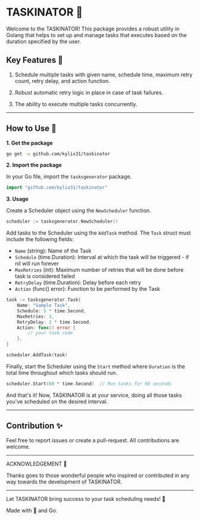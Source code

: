 # TASKINATOR 🤖

Welcome to the TASKINATOR! This package provides a robust utility in Golang that helps to set up and manage tasks that executes based on the duration specified by the user.

## Key Features 📌

1. Schedule multiple tasks with given name, schedule time, maximum retry count, retry delay, and action function.

1. Robust automatic retry logic in place in case of task failures.

1. The ability to execute multiple tasks concurrently.

______________________________________________________________________

## How to Use 🚀

__1. Get the package__

```bash
go get -u github.com/kylix31/taskinator 
```

__2. Import the package__

In your Go file, import the `tasksgenerator` package.

```go
import "github.com/kylix31/taskinator"
```

__3. Usage__

Create a Scheduler object using the `NewScheduler` function.

```go
scheduler := tasksgenerator.NewScheduler()
```

Add tasks to the Scheduler using the `AddTask` method. The `Task` struct must include the following fields:

- `Name` (string): Name of the Task
- `Schedule` (time.Duration): Interval at which the task will be triggered - if nil will run forever
- `MaxRetries` (int): Maximum number of retries that will be done before task is considered failed
- `RetryDelay` (time.Duration): Delay before each retry
- `Action` (func() error): Function to be performed by the Task

```go
task := tasksgenerator.Task{
	Name: "Sample Task",
	Schedule: 5 * time.Second,
	MaxRetries: 3,
	RetryDelay: 2 * time.Second,
	Action: func() error {
		// your task code
	},
}

scheduler.AddTask(task)
```

Finally, start the Scheduler using the `Start` method where `Duration` is the total time throughout which tasks should run.

```go
scheduler.Start(60 * time.Second)  // Run tasks for 60 seconds
```

And that's it! Now, TASKINATOR is at your service, doing all those tasks you've scheduled on the desired interval.

______________________________________________________________________

## Contribution ✨

Feel free to report issues or create a pull-request. All contributions are welcome.

______________________________________________________________________

ACKNOWLEDGEMENT 💖

Thanks goes to those wonderful people who inspired or contributed in any way towards the development of TASKINATOR.

______________________________________________________________________

Let TASKINATOR bring success to your task scheduling needs! 🎉

Made with 💙 and Go.
